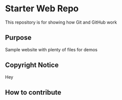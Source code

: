 # Starter Web Repo

This repository is for showing how Git and GitHub work

## Purpose

Sample website with plenty of files for demos

## Copyright Notice

Hey

## How to contribute